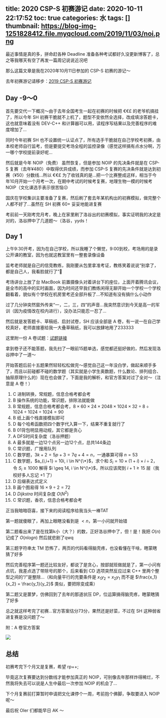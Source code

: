 title: 2020 CSP-S 初赛游记
date: 2020-10-11 22:17:52
toc: true
categories: 水
tags: []
thumbnail: https://blog-img-1251828412.file.myqcloud.com/2019/11/03/noi.png
---
最近事情是真的多，拼命赶各种 Deadline 准备各种考试都好久没更新博客了，总之等我哪天有空了再发一篇周记说说近况吧

那么这篇文章是我在2020年10月11日参加的 CSP-S 初赛的游记～

去年初赛游记请移步：[2019 CSP-S 初赛游记](https://blog.hans362.cn/2019%20CSP-S%20%E5%88%9D%E8%B5%9B%E6%B8%B8%E8%AE%B0/)

<!--more-->

## Day -9～0

首先要交代一下概况～由于去年全国考生一起在初赛的时候把 €€£ 的老爷机搞挂了，所以今年 SH 初赛干脆就不上机了，题型不变依然全选择，改成填涂答题卡，这也就意味着没有 DEV-C++ 和计算器可以用，读程序写结果以及完善程序的难度增加了...

同时今年初赛 SH 也不设置统一认证点了，所有选手干脆就在自己学校考初赛，由本校老师自行监考，但是要提交考场全程的监控录像（感觉这样搞有点水分啊，万一哪个学校提前录好呢...

然后就是今年 NOIP（免费） 虽然恢复，但是参加 NOIP 的先决条件就是在 CSP-S 复赛（去年¥480）中取得优异成绩，而参加 CSP-S 复赛的先决条件就是达到初赛（¥50）分数线...所以 €€£ 为了收钱真的是...把一个比赛整成这样，相当于今年10月开始一个月考一次，在期中考试的时候考复赛，地理生物一模的时候考 NOIP（文化课选手表示很苦恼😖

国庆在学校集训主要准备了复赛，然后刷了套去年某机构出的初赛模拟，做完整个人都不好了...虽然在 SH 初赛 60+ 妥妥地能进复赛

考前前一天刚考完月考，晚上在家里刷了洛谷出的初赛模拟，事实证明我的决定是对的，洛谷押中了几道题～（洛谷，yyds！

## Day 1

上午9:30开考，因为在自己学校，所以我睡了个懒觉，9:00到校，考场用的是录公开课的教室，因为也就这教室里有一整套录像设备

监考老师就是自己的信竞教练，我刚要从包里拿准考证，教练笑着说说“别拿了，都是自己人，我看脸就行了”🤣

考场讲台上放了台 MacBook 前置摄像头对着讲台下的座位，上面开着腾讯会议，是全市的高中的实时画面，因为时间还早我们教练闲得无聊开始一个学校一个学校翻看着，貌似有个学校在机房里考还全部升板了...不知道有没有搞什么小动作

过了几分钟突然窗外传来“一，二，三，四”的声音...我突然意识到今天是高一的军训（因为疫情改在校内进行），没办法只能忍一忍了...

然后就是发答题卡、草稿纸、启封试卷，SH 应该全部是 A 卷，有一说一在自己学校真好，老师直接塞给我一大叠草稿纸，我可以放肆地用了233333

这里附一份 A 卷试题：[试题链接](https://blog-img-1251828412.file.myqcloud.com/2020/10/11/CSP2020-senior-C-A.pdf)

拿到卷子还不能答题，我先扫了一眼前15题单选，感觉都还挺好做的，然后发现洛谷押中了一道～

开始答题后前十五题果然轻轻松松做完～感觉自己这一年没白学，做起来顺手多了，而且以前碰都不碰的数学题（其实就是小学生奥数题，什么数论、排列组合、抽屉原理什么的）现在也会做了，下面是我的解析，和官方答案对过了全对～（注意是 A 卷！）

1. C 进制转换，常规题，信息合格考都会考
2. B 操作系统的功能，常识题，排除法就能做
3. B 常规题，信息合格考都会考，$8 \times 60 \times 24 \times 2048 \times 1024 \times 32 \div 8 \div 1024 \div 1024 \div 1024 = 90$
4. B 纸上画个栈直接模拟即可
5. D 每个哈希函数把四个数字代入算一下，结果不重复就行了
6. B 01背包明显用动规，其它都是贪心
7. A DFS时间复杂度（洛谷押题）
8. A 最多就是一边12个点另一边12个点，总共144条边
9. C 常识题，广搜用队列
10. C 数学题，$3k+2 = 5p+3 = 7q+4 =n$，一通暴算可得 $n = 53$
11. C 数学题，$a_{i,i+1} = 10i, i \in N^{\*}$，求个和 $S_i = 10 \times (1+i) \times i \div 2$，令 $S_i \geq 1000$ 解得 $i \geq 14, i \in N^{\*}$，所以应该爬到 $i+1 \geq 15$ 层（我校好多人忘记 $+1$ 了）
12. D 后缀表达式定义
13. B 画个图易得 $16 \times 9 \div 2 = 72$
14. D $Dijkstra$ 时间复杂度 $O(N^2)$
15. C 常识题，香农，信息合格考都会考

正当我暗暗窃喜，接下来的阅读程序给我当头一棒TAT

第一题就傻眼了，再加上眼瞎没看到是 $< n$，第一小问就开始错

第二题看出来了是在找第k小（大？）的数，正好洛谷押中了，但！是！我把 $O(n)$ 记成了 $O(nlogn)$ 然后就悲剧了qwq

第三题字符串太 TM 恐怖了，两页的代码看得脑壳疼，也没看懂在干啥，瞎蒙瞎猜了好多

然后完善程序第一题还比较友好，都说了是贪心，按部就班做就是了，第一小问有点坑，我差点选了带除号的那个，后来看到 CD 选项突然反应过来 C++ 里两个整型之间的“/”是整除...（和向量平行的充要条件是 $x_1y_2 = x_2y_1$ 而不是 $\frac{x_1}{x_2} = \frac{y_1}{y_2}$ 类似，要把除变成乘）

第二题又是噩梦，仿佛回到了去年的那道状压 DP，位运算搞得脑壳疼，瞎蒙瞎猜了好多

总之就这样考完了初赛...官方答案估分73分，果然还是好菜，不过在 SH 这种弱省进复赛是没问题了～

附：A 卷官方答案

![](https://blog-img-1251828412.file.myqcloud.com/2020/10/11/Photo%20Oct%2011,%2021%2040%2027.png)

## 总结

初赛考完下个月又是复赛，希望 rp++;

毕竟这次复赛要达到分数线才能参加真正的 NOIP，可别像去年那样炸得稀烂，不然我将失去可以说是人生中最后一次参加 NOIP 的机会了...

下个月复赛前打算暂时申请把文化课停个一周，考前抱个佛脚，争取要进入 NOIP 呢～

最后祝 OIer 们都能早日 AK ～